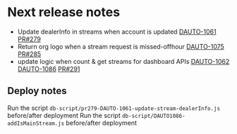 # Next release notes

- Update dealerInfo in streams when account is updated
[DAUTO-1061](https://dropin.atlassian.net/browse/DAUTO-1061)
[PR#279](https://github.com/dropininc/dropin-auto-api-v1/pull/279)
- Return org logo when a stream request is missed-offhour
[DAUTO-1075](https://dropin.atlassian.net/browse/DAUTO-1075)
[PR#285](https://github.com/dropininc/dropin-auto-api-v1/pull/285)
- update logic when count & get streams for dashboard APIs
[DAUTO-1062](https://dropin.atlassian.net/browse/DAUTO-1062)
[DAUTO-1086](https://dropin.atlassian.net/browse/DAUTO-1086)
[PR#291](https://github.com/dropininc/dropin-auto-api-v1/pull/291)


## Deploy notes
Run the script `db-script/pr279-DAUTO-1061-update-stream-dealerInfo.js` before/after deployment
Run the script `db-script/DAUTO1086-addIsMainStream.js` before/after deployment
